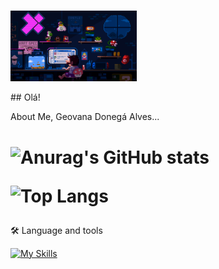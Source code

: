 <p>
 <br>
 <img src="gif-mario.gif" width="40%">
</p>
## Olá! 

 About Me, Geovana Donegá Alves...
 
<h1>

![Anurag's GitHub stats](https://github-readme-stats.vercel.app/api?username=gidonega&show_icons=true&theme=radical)

![Top Langs](https://github-readme-stats.vercel.app/api/top-langs/?username=gidonega&langs_count=8_icons=true&theme=radical)
</h1>

 🛠️ Language and tools

[![My Skills](https://skillicons.dev/icons?i=js,html,css,vscode,git)](https://skillicons.dev)

<div align="center">
  <img height="50" src="
![download20240502160912](https://github.com/gidonega/gidonega/assets/144058703/a6f66586-79f1-4df4-9402-33d83651aa57) />
</div>



